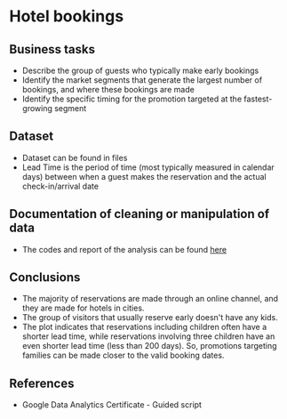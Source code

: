 # Hotel bookings

## Business tasks
* Describe the group of guests who typically make early bookings
* Identify the market segments that generate the largest number of bookings, and where these bookings are made
* Identify the specific timing for the promotion targeted at the fastest-growing segment
## Dataset
* Dataset can be found in files
* Lead Time is the period of time (most typically measured in calendar days) between when a guest makes the reservation and the actual check-in/arrival date
## Documentation of cleaning or manipulation of data
* The codes and report of the analysis can be found [here](https://ngctramnl.github.io/Hotel-bookings/)
## Conclusions
* The majority of reservations are made through an online channel, and they are made for hotels in cities.
* The group of visitors that usually reserve early doesn't have any kids.
* The plot indicates that reservations including children often have a shorter lead time, while reservations involving three children have an even shorter lead time (less than 200 days). So, promotions targeting families can be made closer to the valid booking dates.

## References
* Google Data Analytics Certificate - Guided script
